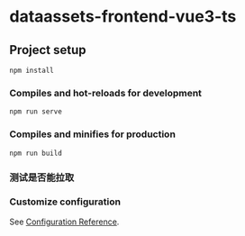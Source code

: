 # dataassets-frontend-vue3-ts

## Project setup
```
npm install
```

### Compiles and hot-reloads for development
```
npm run serve
```

### Compiles and minifies for production
```
npm run build
```
### 测试是否能拉取
### Customize configuration
See [Configuration Reference](https://cli.vuejs.org/config/).
